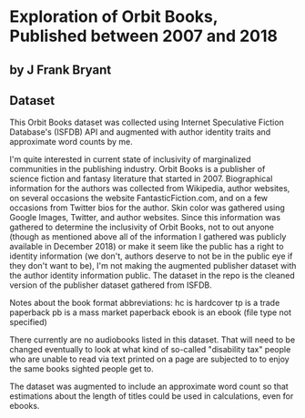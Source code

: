 # Exploration of Orbit Books, Published between 2007 and 2018
## by J Frank Bryant


## Dataset

This Orbit Books dataset was collected using Internet Speculative Fiction Database's (ISFDB) API and augmented with author identity traits and approximate word counts by me.

I'm quite interested in current state of inclusivity of marginalized communities in the publishing industry. Orbit Books is a publisher of science fiction and fantasy literature that started in 2007. Biographical information for the authors was collected from Wikipedia, author websites, on several occasions the website FantasticFiction.com, and on a few occasions from Twitter bios for the author. Skin color was gathered using Google Images, Twitter, and author websites. Since this information was gathered to determine the inclusivity of Orbit Books, not to out anyone (though as mentioned above all of the information I gathered was publicly available in December 2018) or make it seem like the public has a right to identity information (we don't, authors deserve to not be in the public eye if they don't want to be), I'm not making the augmented publisher dataset with the author identity information public. The dataset in the repo is the cleaned version of the publisher dataset gathered from ISFDB.

Notes about the book format abbreviations:
hc is hardcover
tp is a trade paperback
pb is a mass market paperback
ebook is an ebook (file type not specified)

There currently are no audiobooks listed in this dataset. That will need to be changed eventually to look at what kind of so-called "disability tax" people who are unable to read via text printed on a page are subjected to to enjoy the same books sighted people get to.

The dataset was augmented to include an approximate word count so that estimations about the length of titles could be used in calculations, even for ebooks.
